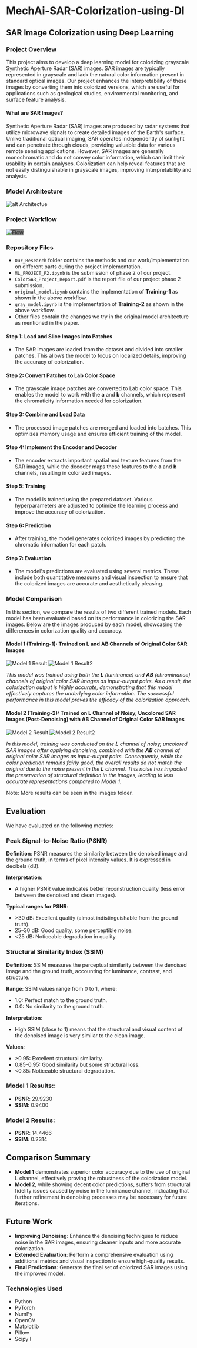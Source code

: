 # MechAi-SAR-Colorization-using-Dl


## SAR Image Colorization using Deep Learning

### Project Overview
This project aims to develop a deep learning model for colorizing grayscale Synthetic Aperture Radar (SAR) images. SAR images are typically represented in grayscale and lack the natural color information present in standard optical images. Our project enhances the interpretability of these images by converting them into colorized versions, which are useful for applications such as geological studies, environmental monitoring, and surface feature analysis.

#### **What are SAR Images?**
Synthetic Aperture Radar (SAR) images are produced by radar systems that utilize microwave signals to create detailed images of the Earth's surface. Unlike traditional optical imaging, SAR operates independently of sunlight and can penetrate through clouds, providing valuable data for various remote sensing applications. However, SAR images are generally monochromatic and do not convey color information, which can limit their usability in certain analyses. Colorization can help reveal features that are not easily distinguishable in grayscale images, improving interpretability and analysis.


### **Model Architecture**
![alt Architectue](./images/image.png)


### **Project Workflow**

<img src="https://github.com/user-attachments/assets/6e280a7a-e9fd-4fc4-b810-4fddf56a57cd" alt="Flow" style="background-color:gray">

### Repository Files
- `Our_Research` folder contains the methods and our work/implementation on different parts during the project implementation.
- `ML_PROJECT_P2.ipynb` is the submission of phase 2 of our project.
- `ColorSAR_Project_Report.pdf` is the report file of our project phase 2 submission.
- `original_model.ipynb` contains the implementation of **Training-1** as shown in the above workflow.
- `gray_model.ipynb` is the implementation of **Training-2** as shown in the above workflow.
- Other files contain the changes we try in the original model architecture as mentioned in the paper.


#### **Step 1: Load and Slice Images into Patches**
- The SAR images are loaded from the dataset and divided into smaller patches. This allows the model to focus on localized details, improving the accuracy of colorization.

#### **Step 2: Convert Patches to Lab Color Space**
- The grayscale image patches are converted to Lab color space. This enables the model to work with the **a** and **b** channels, which represent the chromaticity information needed for colorization.

#### **Step 3: Combine and Load Data**
- The processed image patches are merged and loaded into batches. This optimizes memory usage and ensures efficient training of the model.

#### **Step 4: Implement the Encoder and Decoder**
- The encoder extracts important spatial and texture features from the SAR images, while the decoder maps these features to the **a** and **b** channels, resulting in colorized images.

#### **Step 5: Training**
- The model is trained using the prepared dataset. Various hyperparameters are adjusted to optimize the learning process and improve the accuracy of colorization.

#### **Step 6: Prediction**
- After training, the model generates colorized images by predicting the chromatic information for each patch.

#### **Step 7: Evaluation**
- The model's predictions are evaluated using several metrics. These include both quantitative measures and visual inspection to ensure that the colorized images are accurate and aesthetically pleasing.

### **Model Comparison**

In this section, we compare the results of two different trained models. Each model has been evaluated based on its performance in colorizing the SAR images. Below are the images produced by each model, showcasing the differences in colorization quality and accuracy.

#### **Model 1 (Training-1): Trained on L and AB Channels of Original Color SAR Images**

![Model 1 Result](https://github.com/user-attachments/assets/df049178-7010-4e2a-ba98-065e963bdaa7)
![Model 1 Result2](https://github.com/user-attachments/assets/6fabe51c-476c-4f10-b8f7-4c93e31534c1)


*This model was trained using both the **L** (luminance) and **AB** (chrominance) channels of original color SAR images as input-output pairs. As a result, the colorization output is highly accurate, demonstrating that this model effectively captures the underlying color information. The successful performance in this model proves the efficacy of the colorization approach.*

#### **Model 2 (Training-2): Trained on L Channel of Noisy, Uncolored SAR Images (Post-Denoising) with AB Channel of Original Color SAR Images**

![Model 2 Result](https://github.com/user-attachments/assets/e5716ae3-d267-40d2-ab6c-a369d55c7f9f)
![Model 2 Result2](https://github.com/user-attachments/assets/377bdffa-ca74-44a2-b93b-7802f9c1b6e2)


*In this model, training was conducted on the **L** channel of noisy, uncolored SAR images after applying denoising, combined with the **AB** channel of original color SAR images as input-output pairs. Consequently, while the color prediction remains fairly good, the overall results do not match the original due to the noise present in the **L** channel. This noise has impacted the preservation of structural definition in the images, leading to less accurate representations compared to Model 1.*

Note: More results can be seen in the images folder.

## **Evaluation**
We have evaluated on the following metrics:

### Peak Signal-to-Noise Ratio (PSNR)
**Definition**: PSNR measures the similarity between the denoised image and the ground truth, in terms of pixel intensity values. It is expressed in decibels (dB).

**Interpretation**:
- A higher PSNR value indicates better reconstruction quality (less error between the denoised and clean images).

**Typical ranges for PSNR**:
- \>30 dB: Excellent quality (almost indistinguishable from the ground truth).
- 25–30 dB: Good quality, some perceptible noise.
- <25 dB: Noticeable degradation in quality.

### Structural Similarity Index (SSIM)
**Definition**: SSIM measures the perceptual similarity between the denoised image and the ground truth, accounting for luminance, contrast, and structure.

**Range**: SSIM values range from 0 to 1, where:
- 1.0: Perfect match to the ground truth.
- 0.0: No similarity to the ground truth.

**Interpretation**:
- High SSIM (close to 1) means that the structural and visual content of the denoised image is very similar to the clean image.

**Values**:
- \>0.95: Excellent structural similarity.
- 0.85–0.95: Good similarity but some structural loss.
- <0.85: Noticeable structural degradation.

### **Model 1 Results:**: 
- **PSNR**: 29.9230
- **SSIM**: 0.9400

### **Model 2 Results:**
- **PSNR**: 14.4466
- **SSIM**: 0.2314


## **Comparison Summary**
- **Model 1** demonstrates superior color accuracy due to the use of original L channel, effectively proving the robustness of the colorization model.
- **Model 2**, while showing decent color predictions, suffers from structural fidelity issues caused by noise in the luminance channel, indicating that further refinement in denoising processes may be necessary for future iterations.


## **Future Work**
- **Improving Denoising**: Enhance the denoising techniques to reduce noise in the SAR images, ensuring cleaner inputs and more accurate colorization.
- **Extended Evaluation**: Perform a comprehensive evaluation using additional metrics and visual inspection to ensure high-quality results.
- **Final Predictions**: Generate the final set of colorized SAR images using the improved model.
 
### **Technologies Used**
- Python
- PyTorch
- NumPy
- OpenCV
- Matplotlib 
- Pillow
- Scipy I



